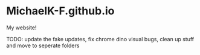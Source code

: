 # MichaelK-F.github.io
My website!

TODO:
update the fake updates, 
fix chrome dino visual bugs, 
clean up stuff and move to seperate folders

